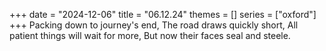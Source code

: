 +++
date = "2024-12-06"
title = "06.12.24"
themes = []
series = ["oxford"]
+++
Packing down to journey's end,
The road draws quickly short,
All patient things will wait for more,
But now their faces seal and steele.

